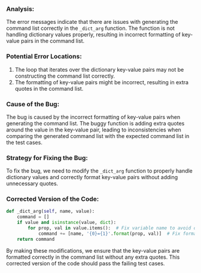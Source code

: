### Analysis:
The error messages indicate that there are issues with generating the command list correctly in the `_dict_arg` function. The function is not handling dictionary values properly, resulting in incorrect formatting of key-value pairs in the command list.

### Potential Error Locations:
1. The loop that iterates over the dictionary key-value pairs may not be constructing the command list correctly.
2. The formatting of key-value pairs might be incorrect, resulting in extra quotes in the command list.

### Cause of the Bug:
The bug is caused by the incorrect formatting of key-value pairs when generating the command list. The buggy function is adding extra quotes around the value in the key-value pair, leading to inconsistencies when comparing the generated command list with the expected command list in the test cases.

### Strategy for Fixing the Bug:
To fix the bug, we need to modify the `_dict_arg` function to properly handle dictionary values and correctly format key-value pairs without adding unnecessary quotes.

### Corrected Version of the Code:
```python
def _dict_arg(self, name, value):
    command = []
    if value and isinstance(value, dict):
        for prop, val in value.items():  # Fix variable name to avoid overwriting value
            command += [name, '{0}={1}'.format(prop, val)]  # Fix formatting of key-value pair without unnecessary quotes
    return command
```

By making these modifications, we ensure that the key-value pairs are formatted correctly in the command list without any extra quotes. This corrected version of the code should pass the failing test cases.